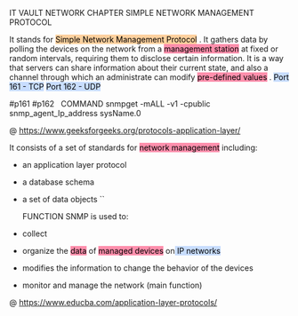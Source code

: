 IT VAULT
NETWORK CHAPTER
SIMPLE NETWORK MANAGEMENT PROTOCOL

It stands for <mark style="background: #FFB86CA6;">Simple Network Management Protocol</mark> . It gathers data by polling the devices on the network from a <mark style="background: #FF5582A6;">management station</mark> at fixed or random intervals, requiring them to disclose certain information.
It is a way that servers can share information about their current state, and also a channel through which an administrate can modify <mark style="background: #FF5582A6;">pre-defined values</mark> . 
<mark style="background: #ADCCFFA6;">Port 161 - TCP</mark> 
<mark style="background: #ADCCFFA6;">Port 162 - UDP</mark> 

#p161
#p162
 
	COMMAND
snmpget -mALL -v1 -cpublic snmp_agent_Ip_address sysName.0

@ https://www.geeksforgeeks.org/protocols-application-layer/

It consists of a set of standards for <mark style="background: #FF5582A6;">network management</mark> including:
- an application layer protocol
- a database schema
- a set of data objects
 ``

	FUNCTION
SNMP is used to:
- collect 
- organize the <mark style="background: #FF5582A6;">data</mark> of <mark style="background: #FF5582A6;">managed devices</mark> on<mark style="background: #ADCCFFA6;"> IP networks</mark> 
- modifies the information to change the behavior of the devices
- monitor and manage the network (main function)

@ https://www.educba.com/application-layer-protocols/